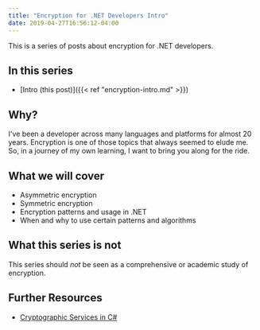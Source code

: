 ```yaml
---
title: "Encryption for .NET Developers Intro"
date: 2019-04-27T16:56:12-04:00
---
```


This is a series of posts about encryption for .NET developers.

## In this series

* [Intro (this post)]({{< ref "encryption-intro.md" >}})

## Why?

I've been a developer across many languages and platforms for almost 20 years. Encryption is one of those topics that always seemed to elude me. So, in a journey of my own learning, I want to bring you along for the ride. 

## What we will cover

* Asymmetric encryption
* Symmetric encryption
* Encryption patterns and usage in .NET
* When and why to use certain patterns and algorithms

## What this series is not

This series should *not* be seen as a comprehensive or academic study of encryption.

## Further Resources

* [Cryptographic Services in C#](https://docs.microsoft.com/en-us/dotnet/standard/security/cryptographic-services)